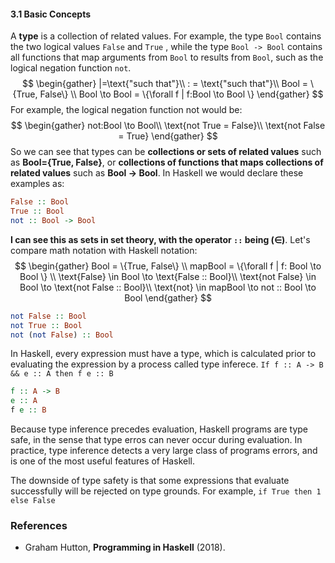 #### 3.1 Basic Concepts
A **type** is a collection of related values. For example, the type ``Bool`` contains the two logical values ``False`` and ``True`` , while the type ``Bool -> Bool`` contains all functions that map arguments from ``Bool`` to results from ``Bool``, such as the logical negation function ``not``.
$$
\begin{gather}
|=\text{"such that"}\\
: = \text{"such that"}\\
Bool = \{True, False\}  \\
Bool \to Bool = \{\forall f | f:Bool \to Bool \}
\end{gather}
$$
For example, the logical negation function not would be:
$$
\begin{gather}
not:Bool \to Bool\\
\text{not True = False}\\
\text{not False = True}
\end{gather}
$$
So we can see that types can be **collections or sets of related values** such as **Bool={True, False}**, or **collections of functions that maps collections of related values** such as **Bool -> Bool**. In Haskell we would declare these examples as:
```Haskell
False :: Bool
True :: Bool
not :: Bool -> Bool
```

**I can see this as sets in set theory, with the operator ``::`` being ($\in$)**. Let's compare math notation with Haskell notation:
$$
\begin{gather}
Bool = \{True, False\} \\
mapBool = \{\forall f | f: Bool \to Bool \} \\
\text{False} \in Bool \to \text{False :: Bool}\\
\text{not False} \in Bool \to \text{not False :: Bool}\\
\text{not} \in mapBool \to not :: Bool \to Bool
\end{gather}
$$
```Haskell
not False :: Bool
not True :: Bool
not (not False) :: Bool
```
 

In Haskell, every expression must have a type, which is calculated prior to evaluating the expression by a process called type inferece. ``If f :: A -> B && e :: A then f e :: B`` 
```Haskell
f :: A -> B
e :: A
f e :: B
```

Because type inference precedes evaluation, Haskell programs are type safe, in the sense that type erros can never occur during evaluation. In practice, type inference detects a very large class of programs errors, and is one of the most useful features of Haskell.

The downside of type safety is that some expressions that evaluate successfully will be rejected on type grounds. For example, ``if True then 1 else False`` 













### References
- Graham Hutton, **Programming in Haskell** (2018).